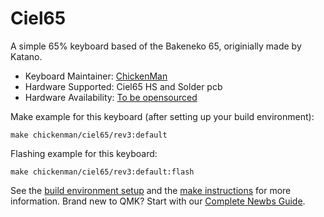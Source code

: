 # Ciel65

A simple 65% keyboard based of the Bakeneko 65, originially made by Katano.

* Keyboard Maintainer: [ChickenMan](https://github.com/chickenman112)
* Hardware Supported: Ciel65 HS and Solder pcb
* Hardware Availability: [To be opensourced](https://github.com/)

Make example for this keyboard (after setting up your build environment):

    make chickenman/ciel65/rev3:default

Flashing example for this keyboard:

    make chickenman/ciel65/rev3:default:flash

See the [build environment setup](https://docs.qmk.fm/#/getting_started_build_tools) and the [make instructions](https://docs.qmk.fm/#/getting_started_make_guide) for more information. Brand new to QMK? Start with our [Complete Newbs Guide](https://docs.qmk.fm/#/newbs).
